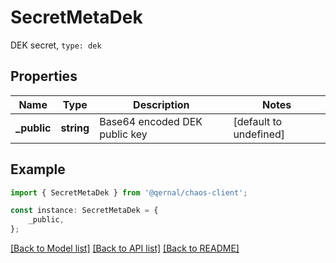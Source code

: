 # SecretMetaDek

DEK secret, `type: dek`

## Properties

Name | Type | Description | Notes
------------ | ------------- | ------------- | -------------
**_public** | **string** | Base64 encoded DEK public key | [default to undefined]

## Example

```typescript
import { SecretMetaDek } from '@qernal/chaos-client';

const instance: SecretMetaDek = {
    _public,
};
```

[[Back to Model list]](../README.md#documentation-for-models) [[Back to API list]](../README.md#documentation-for-api-endpoints) [[Back to README]](../README.md)
